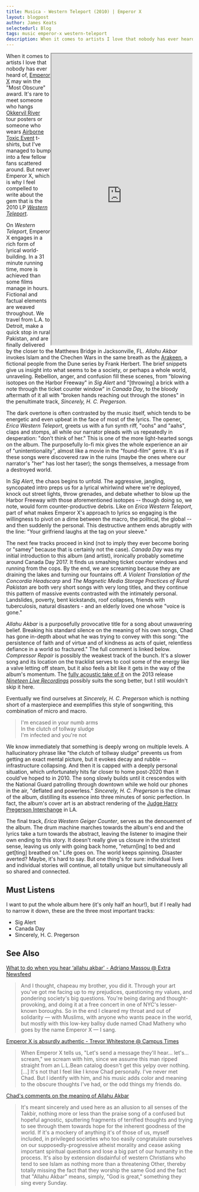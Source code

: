 ```yaml
---
title: Musica - Western Teleport (2010) | Emperor X
layout: blogpost
author: James Keats
selectedurl: Blog
tags: music emperor-x western-teleport
description: When it comes to artists I love that nobody has ever heard of, Emperor X may win the "Most Obscure" award. 
---
```


<iframe align="right"
    class="ml-8 mb-8"
    style="width: 380px; height: 786px;" 
    src="https://bandcamp.com/EmbeddedPlayer/album=2262778999/size=large/bgcol=ffffff/linkcol=df7046/transparent=true/" 
    seamless>
        <a href="https://emperorx.bandcamp.com/album/western-teleport">Western Teleport by Emperor X</a>
</iframe>


When it comes to artists I love that nobody has ever heard of, [Emperor X](https://emperorx.bandcamp.com/) may win the "Most Obscure" award. It's rare to meet someone who hangs [Okkervil River](https://okkervilriver.bandcamp.com/) tour posters or someone who wears [Airborne Toxic Event](https://theairbornetoxicevent.bandcamp.com/) t-shirts, but I've managed to bump into a few fellow fans scattered around. But never Emperor X, which is why I feel compelled to write about the gem that is the 2010 LP [*Western Teleport*](https://emperorx.bandcamp.com/album/western-teleport).

On *Western Teleport*, Emperor X engages in a rich form of lyrical world-building. In a 31 minute running time, more is achieved than some films manage in hours. Fictional and factual elements are weaved throughout. We travel from L.A. to Detroit, make a quick stop in rural Pakistan, and are finally delivered by the closer to the Matthews Bridge in Jacksonville, FL. *Allahu Akbar* invokes Islam and the Chechen Wars in the same breath as the [Arakeen](https://en.wikipedia.org/wiki/Arrakis), a fictional people from the Dune series by Frank Herbert. The brief snippets give us insight into what seems to be a society, or perhaps a whole world, unraveling. Rebellion, anger, and confusion fill these scenes, from "blowing isotopes on the Harbor Freeway" in *Sig Alert* and "[throwing] a brick with a note through the ticket counter window" in *Canada Day*, to the bloody aftermath of it all with "broken hands reaching out through the stones" in the penultimate track, *Sincerely, H. C. Pregerson*.

The dark overtone is often contrasted by the music itself, which tends to be energetic and even upbeat in the face of most of the lyrics. The opener, *Erica Western Teleport*, greets us with a fun synth riff, "oohs" and "aahs", claps and stomps, all while our narrator pleads with us repeatedly in desperation: "don't think of her." This is one of the more light-hearted songs on the album. The purposefully lo-fi mix gives the whole experience an air of "unintentionality", almost like a movie in the "found-film" genre. It's as if these songs were discovered raw in the ruins (maybe the ones where our narrator's "her" has lost her taser); the songs themselves, a message from a destroyed world.

In *Sig Alert*, the chaos begins to unfold. The aggressive, jangling, syncopated intro preps us for a lyrical whirlwind where we're deployed, knock out street lights, throw grenades, and debate whether to blow up the Harbor Freeway with those aforementioned isotopes -- though doing so, we note, would form counter-productive debris. Like on *Erica Western Teleport*, part of what makes Emperor X's approach to lyrics so engaging is the willingness to pivot on a dime between the macro, the political, the global -- and then suddenly the personal. This destructive anthem ends abruptly with the line: "Your girlfriend laughs at the tag on your sleeve."

The next few tracks proceed in kind (not to imply they ever become boring or "samey" because that is certainly not the case). *Canada Day* was my initial introduction to this album (and artist), ironically probably sometime around Canada Day 2017. It finds us smashing ticket counter windows and running from the cops. By the end, we are screaming because they are draining the lakes and turning our fountains off. *A Violent Translation of the Concordia Headscarp* and *The Magnetic Media Storage Practices of Rural Pakistan* are both very short songs with very long titles, and they continue this pattern of massive events contrasted with the intimately personal. Landslides, poverty, bent kickstands, roof collapses, friends with tuberculosis, natural disasters - and an elderly loved one whose "voice is gone."

*Allahu Akbar* is a purposefully provocative title for a song about unwavering belief. Breaking his standard silence on the meaning of his own songs, Chad has gone in-depth about what he was trying to convey with this song: "the persistence of faith and of virtue and of kindness as acts of quiet, relentless defiance in a world so fractured." The full comment is linked below. *Compressor Repair* is possibly the weakest track of the bunch. It's a slower song and its location on the tracklist serves to cool some of the energy like a valve letting off steam, but it also feels a bit like it gets in the way of the album's momentum. The [fully acoustic take of it](https://emperorx.bandcamp.com/track/compressor-repair-live-at-a-farmhouse-in-rural-massachusetts) on the 2013 release [*Nineteen Live Recordings*](https://emperorx.bandcamp.com/album/nineteen-live-recordings) possibly suits the song better, but I still wouldn't skip it here.

Eventually we find ourselves at *Sincerely, H. C. Pregerson* which is nothing short of a masterpiece and exemplifies this style of songwriting, this combination of micro and macro.

> I'm encased in your numb arms<br>
> In the clutch of tollway sludge<br>
> I'm infected and you're not<br>

We know immediately that something is deeply wrong on multiple levels. A hallucinatory phrase like "the clutch of tollway sludge" prevents us from getting an exact mental picture, but it evokes decay and rubble -- infrastructure collapsing. And then it is capped with a deeply personal situation, which unfortunately hits far closer to home post-2020 than it could've hoped to in 2010. The song slowly builds until it crescendos with the National Guard patrolling through downtown while we hold our phones in the air, "deflated and powerless." *Sincerely, H. C. Pregerson* is the climax of the album, distilling its essence into three minutes of sonic perfection. In fact, the album's cover art is an abstract rendering of the [Judge Harry Pregerson Interchange](https://en.wikipedia.org/wiki/Judge_Harry_Pregerson_Interchange) in LA.

The final track, *Erica Western Geiger Counter*, serves as the denouement of the album. The drum machine marches towards the album's end and the lyrics take a turn towards the abstract, leaving the listener to imagine their own ending to this story. It doesn't really give us closure in the strictest sense, leaving us only with going back home, "return[ing] to bed and get[ting] breathed on." Life goes on. The world keeps spinning. Disaster averted? Maybe, it's hard to say. But one thing's for sure: individual lives and individual stories will continue, all totally unique but simultaneously all so shared and connected.

## Must Listens

I want to put the whole album here (it's only half an hour!), but if I really had to narrow it down, these are the three most important tracks:

* Sig Alert
* Canada Day
* Sincerely, H. C. Pregerson

## See Also

[What to do when you hear ‘allahu akbar' - Adriano Massou @ Extra Newsfeed](https://extranewsfeed.com/allahu-akbar-nyc-new-york-islamophobia-4d80156f94ea)
> And I thought, chapeau my brother, you did it. Through your art you've got me facing up to my prejudices, questioning my values, and pondering society's big questions. You're being daring and thought-provoking, and doing it at a free concert in one of NYC's lesser-known boroughs. So in the end I cleared my throat and out of solidarity — with Muslims, with anyone who wants peace in the world, but mostly with this low-key ballsy dude named Chad Matheny who goes by the name Emperor X — I sang.

[Emperor X is absurdly authentic - Trevor Whitestone @ Campus Times](https://web.archive.org/web/20200114204731/http://www.campustimes.org/2019/02/17/emperor-x-is-absurdly-authentic/)
> When Emperor X tells us, "Let's send a message they'll hear... let's... scream," we scream with him, since we assume this man ripped straight from an L.L.Bean catalog doesn't get this yelpy over nothing. [...] It's not that I feel like I know Chad personally. I've never met Chad. But I identify with him, and his music adds color and meaning to the obscure thoughts I've had, or the odd things my friends do.

[Chad's comments on the meaning of Allahu Akbar](https://www.youtube.com/watch?v=5sggvbhJkaY&lc=UghvNsGvqN6czHgCoAEC)
> It's meant sincerely and used here as an allusion to all senses of the Takbir, nothing more or less than the praise song of a confused but hopeful agnostic, sputtering fragments of terrified thoughts and trying to see through them towards hope for the inherent goodness of the world. If it's a mockery of anything it's of those of us, myself included, in privileged societies who too easily congratulate ourselves on our supposedly-progressive atheist morality and cease asking important spiritual questions and lose a big part of our humanity in the process. It's also by extension disdainful of western Christians who tend to see Islam as nothing more than a threatening Other, thereby totally missing the fact that they worship the same God and the fact that "Allahu Akbar" means, simply, "God is great," something they sing every Sunday.
